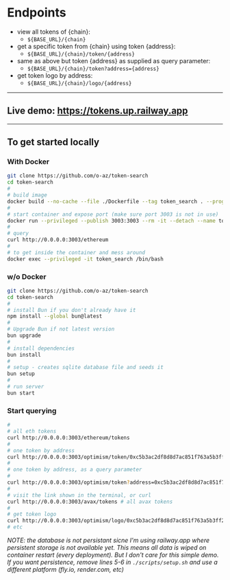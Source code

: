 # Endpoints

- view all tokens of {chain}:
  - `${BASE_URL}/{chain}`
- get a specific token from {chain} using token {address}:
  - `${BASE_URL}/{chain}/token/{address}`
- same as above but token {address} as supplied as query parameter:
  - `${BASE_URL}/{chain}/token?address={address}`
- get token logo by address:
  - `${BASE_URL}/{chain}/logo/{address}`

---

## Live demo: <https://tokens.up.railway.app>

---

## To get started locally

### With Docker

```bash
git clone https://github.com/o-az/token-search
cd token-search
#
# build image
docker build --no-cache --file ./Dockerfile --tag token_search . --progress=plain
#
# start container and expose port (make sure port 3003 is not in use)
docker run --privileged --publish 3003:3003 --rm -it --detach --name token_search token_search
#
# query
curl http://0.0.0.0:3003/ethereum
#
# to get inside the container and mess around
docker exec --privileged -it token_search /bin/bash
```

### w/o Docker

```bash
git clone https://github.com/o-az/token-search
cd token-search
#
# install Bun if you don't already have it
npm install --global bun@latest
#
# Upgrade Bun if not latest version
bun upgrade
#
# install dependencies
bun install
#
# setup - creates sqlite database file and seeds it
bun setup
#
# run server
bun start
```

### Start querying

```bash
#
# all eth tokens
curl http://0.0.0.0:3003/ethereum/tokens
#
# one token by address
curl http://0.0.0.0:3003/optimism/token/0xc5b3ac2df8d8d7ac851f763a5b3ff23b4a696d59
#
# one token by address, as a query parameter
#
curl http://0.0.0.0:3003/optimism/token?address=0xc5b3ac2df8d8d7ac851f763a5b3ff23b4a696d59
#
# visit the link shown in the terminal, or curl
curl http://0.0.0.0:3003/avax/tokens # all avax tokens
#
# get token logo
curl http://0.0.0.0:3003/optimism/logo/0xc5b3ac2df8d8d7ac851f763a5b3ff23b4a696d59
# etc
```

_NOTE: the database is not persistant sicne I'm using railway.app where persistent storage is not available yet. This means all data is wiped on container restart (every deployment). But I don't care for this simple demo. If you want persistence, remove lines 5-6 in `./scripts/setup.sh` and use a different platform (fly.io, render.com, etc)_
